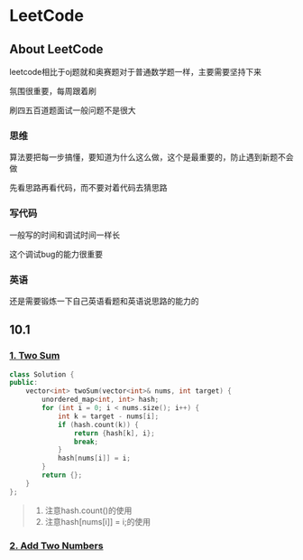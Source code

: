 # LeetCode

## About LeetCode

leetcode相比于oj题就和奥赛题对于普通数学题一样，主要需要坚持下来

氛围很重要，每周跟着刷

刷四五百道题面试一般问题不是很大

### 思维

算法要把每一步搞懂，要知道为什么这么做，这个是最重要的，防止遇到新题不会做

先看思路再看代码，而不要对着代码去猜思路



### 写代码

一般写的时间和调试时间一样长

这个调试bug的能力很重要



### 英语

还是需要锻炼一下自己英语看题和英语说思路的能力的



## 10.1

### [1. Two Sum](https://leetcode.cn/problems/two-sum/)

```cpp
class Solution {
public:
    vector<int> twoSum(vector<int>& nums, int target) {
        unordered_map<int, int> hash;
        for (int i = 0; i < nums.size(); i++) {
            int k = target - nums[i];
            if (hash.count(k)) {
                return {hash[k], i};
                break;
            }
            hash[nums[i]] = i;
        }
        return {};
    }
};
```

> 1. 注意hash.count()的使用
> 2. 注意hash[nums[i]] = i;的使用



### [2. Add Two Numbers](https://leetcode.cn/problems/add-two-numbers/)



